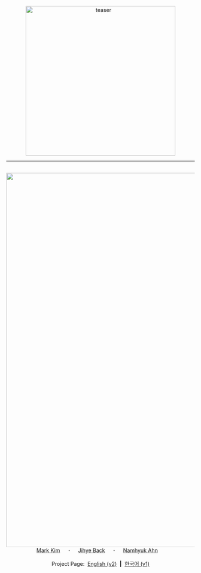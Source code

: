 <p align="center">
    <img width="400" alt="teaser" src="https://webtoon.github.io/WebtoonMe/asset/v1/WAI_logo_cobranding_k.png"/>
</p>

---


<center><td  align="center"> <br> <img src="https://webtoon.github.io/WebtoonMe/asset/v2/project/thumbnail.png" width=1000px></td></center>

<div align="center">
  <a href="https://github.com/jis478/" target="_blank">Mark&nbsp;Kim</a> &emsp; <b>&middot;</b> &emsp;
  <a href="https://github.com/happy-jihye/" target="_blank">Jihye&nbsp;Back</a> &emsp; <b>&middot;</b> &emsp;
  <a href="https://nmhkahn.github.io/" target="_blank">Namhyuk&nbsp;Ahn</a> &emsp;
  <br> <br>
  Project&nbsp;Page:&nbsp;
  <a href="https://webtoon.github.io/WebtoonMe/" target="_blank">English (v2)</a> &nbsp<b>|</b>&nbsp
  <a href="https://webtoon.github.io/WebtoonMe/v1/kr" target="_blank">한국어 (v1)</a>

</div>
